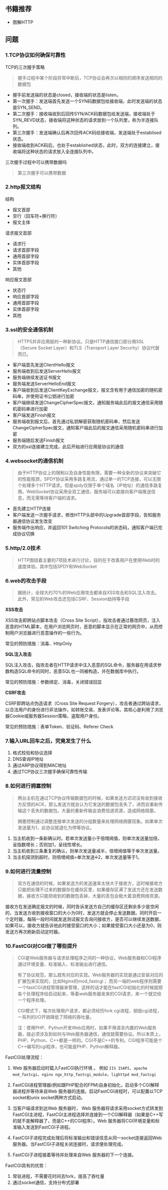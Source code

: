 ## 书籍推荐
- 图解HTTP
## 问题

### 1.TCP协议如何确保可靠性
TCP的三次握手策略
>握手过程中某个阶段异常中断后，TCP协议会再次以相同的顺序发送相同的数据包
- 握手前发送端的状态是closed，接收端的状态是listen。
- 第一次握手：发送端首先发送一个SYN码数据包给接收端，此时发送端的状态是SYN_SEND。
- 第二次握手：接收端收到后回传SYN/ACK码数据包给发送端，接收端处于SYN_REVD状态，接收端将这种状态的请求放到一个队列里，称为半连接队列。
- 第三次握手：发送端确认后再次回传ACK码给接收端，发送端处于establised状态。
- 接收端收到ACK码后，也处于established状态，此时，双方的连接建立，接收端将这种状态的请求放入全连接队列中。

三次握手过程中可以携带数据吗

> 第三次握手可以携带数据

### 2.http报文结构
结构
- 报文首部
- 空行（回车符+换行符）
- 报文主体

请求报文首部
- 请求行
- 请求首部字段
- 通用首部字段
- 实体首部字段
- 其他

响应报文首部
- 状态行
- 响应首部字段
- 通用首部字段
- 实体首部字段
- 其他

### 3.ssl的安全通信机制
> HTTPS并非应用层的一种新协议。只是HTTP通信接口部分用SSL（Secure Socket Layer）和TLS（Transport Layer Security）协议代替而已。
- 客户端首先发送ClientHello报文
- 服务端收到后发送ServerHello报文
- 服务端继续发送证书报文
- 服务端发送ServerHelloEnd报文
- 客户端收到后发送ClientKeyExchange报文，报文含有用于通信加密的随机密码串，并使用证书公钥进行加密
- 客户端继续发送ChangeCipherSpec报文，通知服务端此后的报文通信采用随机密码串进行加密
- 客户端发送Finish报文
- 服务端收到报文后，首先通过私钥解密获取随机密码串，然后发送ChangeCipherSpec报文，通知客户端此后的报文通信采用随机密码串进行加密
- 服务端随后发送Finish报文
- 双方的ssl连接建立完成，此后开始进行应用层协议的通信

### 4.websocket的通信机制

> 由于HTTP协议上的限制以及自身性能有限，需要一种全新的协议来突破它的性能瓶颈，SPDY协议采用多路复用流，通过单一的TCP连接，可以无限个处理多个HTTP请求。但是spdy仅限于单个域名（IP地址）的通信多路复用。WebSocket协议采用全双工通信，服务端可以直接向客户端推送信息，而无需等待客户端的请求。

- 首先建立HTTP连接
- 客户端发送一次握手请求，修改HTTP头部中的Upgrade首部字段，告知服务器通信协议发生改变
- 服务端作出响应，并返回101 Switching Protocols的状态码，通知客户端已完成协议切换

### 5.http/2.0技术

> HTTP围绕着主要的7项技术进行讨论，目的在于改善用户在使用Web时的速度体验。其中包括SPDY和WebSocket

### 6.web的攻击手段

> 据统计，全球大约70%的Web应用攻击都来自XSS攻击和SQL注入攻击。此外，常见的Web攻击还包括CSRF、Session劫持等手段

**XSS攻击**

XSS攻击即跨站点脚本攻击（Cross Site Script），指攻击者通过篡改网页，注入恶意的HTML脚本，在用户浏览网页时，恶意的脚本显示在正常的网页中，从而控制用户浏览器进行恶意操作的一些行为。

常见的预防措施：消毒、HttpOnly

**SQL注入攻击**

SQL注入攻击，指攻击者在HTTP请求中注入恶意的SQL命令，服务器在用请求参数构造SQL命令的同时，恶意SQL也一同被构造，并在数据库中执行。

常见的预防措施：参数绑定、消毒，关闭错误回显

**CSRF攻击**

CSRF即跨站点伪造请求（Cross Site Request Forgery），攻击者通过跨站请求，以合法用户的身份进行非法操作，如转账交易、发表评论等。其核心是利用了浏览器Cookie或服务器Session策略，盗取用户身份。

常见的预防措施：表单Token、验证码、Referer Check



### 7.输入URL回车之后，究竟发生了什么

1. 格式校验和协议选择
2. DNS查询IP地址
3. 通过ARP协议得到MAC地址
4. 通过TCP协议三次握手确保可靠性传输

### 8.如何进行拥塞控制

> 两台主机在通过TCP协议传输数据包的时候，如果发送方迟迟没有收到接收方反馈的ACK，那么发送方就会认为它发送的数据包丢失了，进而会重新传输这个丢失的数据包。大量的重新传输会浪费信道资源，造成网络阻塞。
>
> 拥塞控制通过调整连接单次发送的分组数量来处理网络拥塞现象。如果单次发送量为1，此协议就退化为停等协议。

1. 当主机收到一条新确认时。若单次发送量小于倍增阀值，则单次发送量加倍，呈指数增长；否则加1，呈线性增长。
2. 当主机收到三条重复的确认，则单次发送量减半，倍增阀值等于单次发送量。
3. 当主机探测到超时，则倍增阀值=单次发送➗2，单次发送量等于1。

### 9.如何进行流量控制

> 双方在通信的时候，如果发送方的发送速率太快大于接收方，这时候接收方只能把处理不过来的数据存在缓存区里，如果缓存区满了发送方还在发送数据，接收方只能把收到的数据包丢掉，大量的丢包会极大着浪费网络资源。

接收方在发送确定报文的时候，同时告诉发送方自己的缓存区还剩余多少是空闲的，当发送方收到接收窗口的大小为0时，发送方就会停止发送数据。同时开启一个定时器，每隔一段时间就发送测试报文去询问接收方，是否可以继续发送数据，如果可以，接收方就告诉他此时接受窗口的大小；如果接受窗口大小还是为0，则发送方再次刷新启动定时器。

### 10.FastCGI对CGI做了哪些提升

> CGI是Web服务器与请求处理程序之间的一种协议。Web服务器和CGI程序通过环境变量、标准输入、标准输出进行通信。
>
> 有了协议规范，那么就有对应的实现。Web服务器的实现是通过安装对应的扩展包来实现的，比如Nginx的mod_fastcgi； 而另一端的web程序则需要一个fastCGI进程管理器来管理，这样的话才能在fastCGI初始化的时候就把各个处理程序给启动起来，等着web服务器发来的CGI请求，来一个就交给一个程序处理。
>
> CGI模式下，每次处理用户请求，都必须经历fork cgi进程、销毁cgi进程，一系列的I/O开销降低了网络的吞吐量。
>
> 注：使用PHP、Python开发Web应用时，如果不用语言内置的Web服务器，就必须涉及到如何与Web服务器通信，通信就需要协议。所以本质上，PHP、Python、C++都是一样的。CGI不是C++的专利。CGI程序可能是个C++编写的cgi程序，也可能是PHP、Python解释器。

FastCGI处理流程：

1. Web 服务器启动时载入FastCGI执行环境 。 例如 `IIS ISAPI`、`apache mod_fastcgi`、`nginx ngx_http_fastcgi_module`、`lighttpd mod_fastcgi`
2. FastCGI进程管理器(例如跟PHP配合的FPM)自身初始化，启动多个CGI解释器进程并等待来自Web 服务器的连接。启动FastCGI进程时，可以配置以TCP socket和unix socket两种方式启动。

3. 当客户端请求到达Web 服务器时， Web 服务器将请求采用socket方式转发到 FastCGI主进程，FastCGI主进程选择并连接到一个CGI解释器（如果是C++写的就不是解释器了，而是C++的CGI程序）。Web 服务器将CGI环境变量和标准输入发送到FastCGI子进程。
4. FastCGI子进程完成处理后将标准输出和错误信息从同一socket连接返回Web服务器。当FastCGI子进程关闭连接时，请求便处理完成。
5. FastCGI子进程接着等待并处理来自Web 服务器的下一个连接。

FastCGI具有的优势：

1. 常驻进程，不需要花时间去fork，提高了吞吐量
2. 通过socket通信，支持分布式部署

